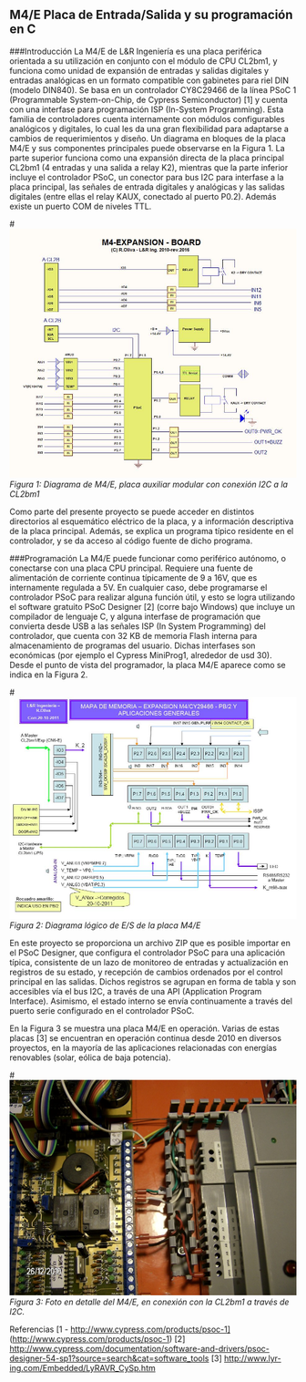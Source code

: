 ## M4/E Placa de Entrada/Salida y su programación en C

###Introducción
La M4/E de L&R Ingeniería es una placa periférica orientada a su utilización en conjunto con el módulo de CPU CL2bm1, y funciona como unidad de expansión de entradas y salidas digitales y entradas analógicas en un formato compatible con gabinetes para riel DIN (modelo DIN840). Se basa en un controlador CY8C29466 de la línea PSoC 1 (Programmable System-on-Chip, de Cypress Semiconductor) [1] y cuenta con una interfase para programación ISP (In-System Programming). Esta familia de controladores cuenta internamente con módulos configurables analógicos y digitales, lo cual les da una gran flexibilidad para adaptarse a cambios de requerimientos y diseño. Un diagrama en bloques de la placa M4/E y sus componentes principales puede observarse en la Figura 1. La parte superior funciona como una expansión directa de la placa principal CL2bm1 (4 entradas y una salida a relay K2), mientras que la parte inferior incluye el controlador PSoC, un conector para bus I2C para interfase a la placa principal, las señales de entrada digitales y analógicas y las salidas digitales (entre ellas el relay KAUX, conectado al puerto P0.2). Además existe un puerto COM de niveles TTL.

#![Figura 1: Diagrama de M4/E, placa auxiliar modular con conexión I2C a la CL2bm1](https://raw.githubusercontent.com/LyRIng/PlacaM4-E/master/M4-Expansion_Board.jpg)
*Figura 1: Diagrama de M4/E, placa auxiliar modular con conexión I2C a la CL2bm1*

Como parte del presente proyecto se puede acceder en distintos directorios al esquemático eléctrico de la placa, y a información descriptiva de la placa principal. Además, se explica un programa típico residente en el controlador, y se da acceso al código fuente de dicho programa.

###Programación
La M4/E puede funcionar como periférico autónomo, o conectarse con una placa CPU principal. Requiere una fuente de alimentación de corriente continua típicamente de 9 a 16V, que es internamente regulada a 5V. En cualquier caso, debe programarse el controlador PSoC para realizar alguna función útil, y esto se logra utilizando el software gratuito PSoC Designer [2] (corre bajo Windows) que incluye un compilador de lenguaje C, y alguna interfase de programación que convierta desde USB a las señales ISP (In System Programming) del controlador, que cuenta con 32 KB de memoria Flash interna para almacenamiento de programas del usuario. Dichas interfases son económicas (por ejemplo el Cypress MiniProg1, alrededor de usd 30). Desde el punto de vista del programador, la placa M4/E aparece como se indica en la Figura 2.

#![Figura 2](https://raw.githubusercontent.com/LyRIng/PlacaM4-E/master/Diagr_l%C3%B3gico.jpg)
*Figura 2: Diagrama lógico de E/S de la placa M4/E*

En este proyecto se proporciona un archivo ZIP que es posible importar en el PSoC Designer, que configura el controlador PSoC para una aplicación típica, consistente de un lazo de monitoreo de entradas y actualización en registros de su estado, y recepción de cambios ordenados por el control principal en las salidas. Dichos registros se agrupan en forma de tabla y son accesibles vía el bus I2C, a través de una API (Application Program Interface). Asimismo, el estado interno se envía continuamente a través del puerto serie configurado en el controlador PSoC.

En la Figura 3 se muestra una placa M4/E en operación. Varias de estas placas [3] se encuentran en operación continua desde 2010 en diversos proyectos, en la mayoría de las aplicaciones relacionadas con energías renovables (solar, eólica de baja potencia).

#![Figura 3](https://raw.githubusercontent.com/LyRIng/PlacaM4-E/master/Foto_M4E.jpg)
*Figura 3: Foto en detalle del M4/E, en conexión con la CL2bm1 a través de I2C.*

Referencias
[1 - http://www.cypress.com/products/psoc-1] (http://www.cypress.com/products/psoc-1)
[2] http://www.cypress.com/documentation/software-and-drivers/psoc-designer-54-sp1?source=search&cat=software_tools
[3] http://www.lyr-ing.com/Embedded/LyRAVR_CySp.htm

